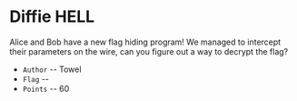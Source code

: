 # Diffie HELL
Alice and Bob have a new flag hiding program! We managed to intercept their parameters on the wire,
can you figure out a way to decrypt the flag?

* `Author` -- Towel
* `Flag` -- 
* `Points` -- 60
